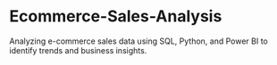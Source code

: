 # Ecommerce-Sales-Analysis
Analyzing e-commerce sales data using SQL, Python, and Power BI to identify trends and business insights.
